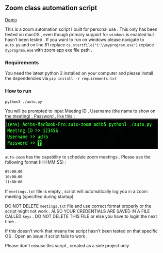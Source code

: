 ## Zoom class automation script

[Demo](https://youtu.be/OruyfGMukUk)

This is a zoom automation script I built for personal use . This only has been tested on macOS , even though primary support for `windows` is enabled but hasn't been tested . If you want to run on windows please navigate to `auto.py` and on line 81 replace `os.startfile("C:\\myprogram.exe")` replace `myprogram.exe` with zoom app exe file path .

### Requirements
You need the latest python 3 installed on your computer and please install the dependencies via `pip install -r requirements.txt`

### How to run
`python3 ./auto.py`

You will be prompted to input Meeting ID , Username (the name to show on the meeting) , Password , like this :
<img src="./media/prompt.png" height="100px" />
<br />

`auto-zoom` has the capability to schedule zoom meetings . Please use the following format (HH:MM:SS) :
```txt
09:00:00
10:00:00
11:00:00
```

If `meetings.txt` file is empty , script will automatically log you in a zoom meeting (specified during startup)

DO NOT DELETE `meetings.txt` file and use correct format properly or the script might not work .
ALSO YOUR CREDENTIALS ARE SAVED IN A FILE CALLED `keys` . DO NOT DELETE THIS FILE or else you have to login the next time .

If this doesn't work that means the script hasn't been tested on that specific OS . Open an issue if script fails to work .

Please don't misuse this script , created as a side project only
